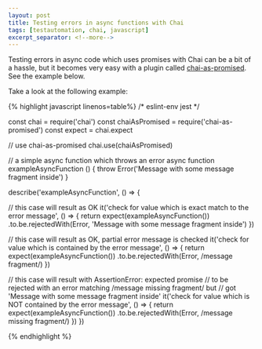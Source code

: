 ```yaml
---
layout: post
title: Testing errors in async functions with Chai
tags: [testautomation, chai, javascript]
excerpt_separator: <!--more-->
---
```


Testing errors in async code which uses promises with Chai can be a bit of a hassle, but it becomes very easy with a plugin called [chai-as-promised](https://github.com/domenic/chai-as-promised). See the example below.

<!--more-->

Take a look at the following example:

{% highlight javascript linenos=table%}
/* eslint-env jest */

const chai = require('chai')
const chaiAsPromised = require('chai-as-promised')
const expect = chai.expect

// use chai-as-promised
chai.use(chaiAsPromised)

// a simple async function which throws an error
async function exampleAsyncFunction () {
  throw Error('Message with some message fragment inside')
}

describe('exampleAsyncFunction', () => {

  // this case will result as OK
  it('check for value which is exact match to the error message', () => {
    return expect(exampleAsyncFunction())
      .to.be.rejectedWith(Error, 'Message with some message fragment inside')
  })

  // this case will result as OK, partial error message is checked
  it('check for value which is contained by the error message', () => {
    return expect(exampleAsyncFunction())
      .to.be.rejectedWith(Error, /message fragment/)
  })

  // this case will result with AssertionError: expected promise
  // to be rejected with an error matching /message missing fragment/ but
  // got 'Message with some message fragment inside'
  it('check for value which is NOT contained by the error message', () => {
    return expect(exampleAsyncFunction())
      .to.be.rejectedWith(Error, /message missing fragment/)
  })
})

{% endhighlight %}
